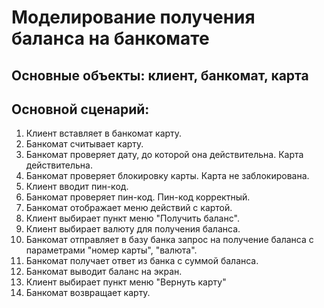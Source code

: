 # Моделирование получения баланса на банкомате
##  Основные объекты: клиент, банкомат, карта
##  Основной сценарий:
1. Клиент вставляет в банкомат карту.
1. Банкомат считывает карту.
1. Банкомат проверяет дату, до которой она действительна. Карта действительна.
1. Банкомат проверяет блокировку карты. Карта не заблокирована.
1. Клиент вводит пин-код. 
1. Банкомат проверяет пин-код. Пин-код корректный.
1. Банкомат отображает меню действий с картой.
1. Клиент выбирает пункт меню "Получить баланс".
1. Клиент выбирает валюту для получения баланса.
1. Банкомат отправляет в базу банка запрос на получение баланса с параметрами "номер карты", "валюта".
1. Банкомат получает ответ из банка с суммой баланса.
1. Банкомат выводит баланс на экран.
1. Клиент выбирает пункт меню "Вернуть карту"
1. Банкомат возвращает карту.